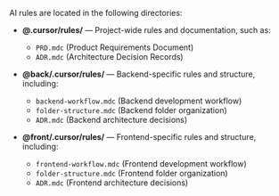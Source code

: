 AI rules are located in the following directories:

- **@.cursor/rules/** — Project-wide rules and documentation, such as:

  - `PRD.mdc` (Product Requirements Document)
  - `ADR.mdc` (Architecture Decision Records)

- **@back/.cursor/rules/** — Backend-specific rules and structure, including:

  - `backend-workflow.mdc` (Backend development workflow)
  - `folder-structure.mdc` (Backend folder organization)
  - `ADR.mdc` (Backend architecture decisions)

- **@front/.cursor/rules/** — Frontend-specific rules and structure, including:
  - `frontend-workflow.mdc` (Frontend development workflow)
  - `folder-structure.mdc` (Frontend folder organization)
  - `ADR.mdc` (Frontend architecture decisions)
